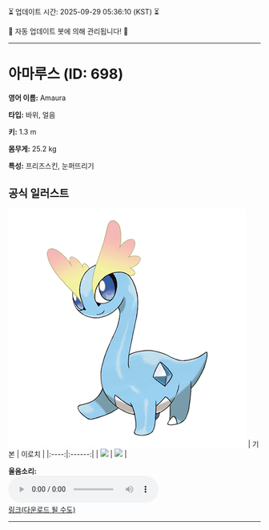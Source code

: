 
⏳ 업데이트 시간: 2025-09-29 05:36:10 (KST) ⏳

🤖 자동 업데이트 봇에 의해 관리됩니다! 🤖

---

# 아마루스 (ID: 698)
**영어 이름:** Amaura

**타입:** 바위, 얼음

**키:** 1.3 m

**몸무게:** 25.2 kg

**특성:** 프리즈스킨, 눈퍼뜨리기

## 공식 일러스트
![](https://raw.githubusercontent.com/PokeAPI/sprites/master/sprites/pokemon/other/official-artwork/698.png)
| 기본 | 이로치 |
|:----:|:------:|
| <img src="http://play.pokemonshowdown.com/sprites/ani/amaura.gif" width="200"> | <img src="http://play.pokemonshowdown.com/sprites/ani-shiny/amaura.gif" width="200"> |

**울음소리:**<br><audio controls src="https://raw.githubusercontent.com/PokeAPI/cries/main/cries/pokemon/latest/698.ogg"></audio><br> [링크(다운로드 될 수도)](https://raw.githubusercontent.com/PokeAPI/cries/main/cries/pokemon/latest/698.ogg)


---
